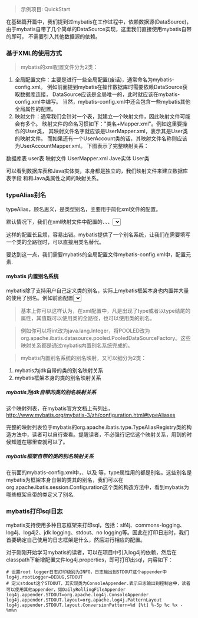 > 示例项目: QuickStart

在基础篇开篇中，我们提到过mybatis在工作过程中，依赖数据源(DataSource)，
由于mybatis自带了几个简单的DataSource实现，这里我们直接使用mybatis自带的即可，
不需要引入其他数据源的依赖。

### 基于XML的使用方式

> mybatis的xml配置文件分为2类：

1. 全局配置文件：主要是进行一些全局配置(废话)，通常命名为mybatis-config.xml。
例如前面提到mybatis在操作数据库时需要依赖DataSource获取数据库连接，
DataSource应该是全局唯一的，此时就应该在mybatis-config.xml中编写。
当然，mybatis-config.xml中还会包含一些mybatis其他全局属性的配置。
2. 映射文件：通常我们会针对一个表，就建立一个映射文件，因此映射文件可能会有多个。
映射文件的命名习惯如下："类名+Mapper.xml"。例如这里要操作的User类，
其映射文件名字就应该是UserMapper.xml，表示其是User类的映射文件。
而如果还有一个UserAccount类的话，其映射文件名称则应该为UserAccountMapper.xml。
下图表示了完整映射关系： 

数据库表				user表
映射文件 			UserMapper.xml
Jave实体				User类

可以看到数据库表和Java实体类，本身都是独立的，我们映射文件来建立数据库表字段
和和Java类属性之间的映射关系。

### typeAlias别名

typeAlias，顾名思义，是类型别名，主要用于简化xml文件的配置。

默认情况下，我们在xml映射文件中配置的<insert>、<update>、<delete>、<select>元素，parameterType或resultType属性都必须指定类的全路径。

这样的配置长且烦，容易出错。mybatis提供了一个别名系统，让我们在需要填写一个类的全路径时，可以直接用类名替代。

要达到这一点，我们需要mybatis的全局配置文件mybatis-config.xml中，配置<typeAliases>元素.

#### mybatis 内置别名系统

mybatis除了支持用户自己定义类的别名，实际上mybatis框架本身也内置并大量的使用了别名。例如前面配置<select>元素中，其parameterType属性值为"int"；在mybatis-config.xml中配置的<transactionManager type="MANAGED" />、以及  <dataSource type="POOLED">等，type属性用的都是别名。

> 基本上你可以这样认为，在xml配置中，凡是出现了type或者以type结尾的属性，其值既可以使用类的全路径，也可以使用类的别名。

> 例如你可以将int改为java.lang.Integer，将POOLED改为org.apache.ibatis.datasource.pooled.PooledDataSourceFactory。这些映射关系都是通过mybatis内置别名系统完成的。

> mybatis内置别名系统的别名映射，又可以细分为2类：

1. mybatis为jdk自带的类的别名映射关系
2. mybatis框架本身的类的别名映射关系

##### mybatis为jdk自带的类的别名映射关系

这个映射列表，在mybatis官方文档上有列出，http://www.mybatis.org/mybatis-3/zh/configuration.html#typeAliases

完整的映射列表位于mybatis的org.apache.ibatis.type.TypeAliasRegistry类的构造方法中，读者可以自行查看。提醒读者，不必强行记忆这个映射关系，用到的时候知道在哪里查就可以了。

##### mybatis框架自带的类的别名映射关系

在前面的mybatis-config.xml中，<transactionManager type="MANAGED" />、以及  <dataSource type="POOLED">等，type属性用的都是别名。这些别名是mybatis为框架本身自带的类其的别名，我们可以在org.apache.ibatis.session.Configuration这个类的构造方法中，看到mybatis为哪些框架自带的类定义了别名.

### mybatis打印sql日志

mybatis支持使用多种日志框架来打印sql，包括：slf4j、commons-logging、log4j、log4j2、jdk logging、stdout、no logging等。因此在打印日志时，我们首要确定自己使用的日志框架是什么，然后进行相应的配置。

对于刚刚开始学习mybatis的读者，可以在项目中引入log4j的依赖，然后在classpath下新增配置文件log4j.properties，即可打印出sql，内容如下：

```
# 设置root logger日志打印级别为INFO，日志输出到STDOUT这个appender中
log4j.rootLogger=DEBUG,STDOUT
# 定义stdout这个STDOUT，其实现类为ConsoleAppender.表示日志输出到控制台中，读者可以使用其他appender，如DailyRollingFileAppender
log4j.appender.STDOUT=org.apache.log4j.ConsoleAppender
log4j.appender.STDOUT.layout=org.apache.log4j.PatternLayout
log4j.appender.STDOUT.layout.ConversionPattern=%d [%t] %-5p %c %x - %m%n
```

